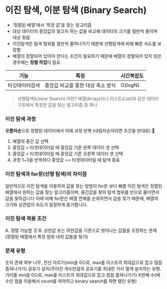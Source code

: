 # 이진 탐색, 이분 탐색 (Binary Search)  
* ‘정렬된 배열’에서 ‘특정 값’을 찾는 알고리즘
* 대상 데이터의 중앙값과 찾고자 하는 값을 비교해 데이터의 크기를 절반씩 줄이며 대상 찾음
* 이진탐색은 탐색 범위를 절반씩 줄여나가기 때문에 선형탐색에 비해 빠른 속도를 보장함
* 배열이 정렬되어 있어야 한다는 조건이 필요하기 때문에 배열이 정렬되어 있지 않은 경우에는 **정렬 작업**이 필요

|기능|특징|시간복잡도 |
|------|---|---|
|타깃데이터검색|중앙값 비교를 통한 대상 축소 방식|O(logN)|


> 선형탐색(Linear Search) 이란?
  배열(Array)이나 리스트(List)와 같은 데이터 구조에서 특정한 값을 찾는 알고리즘 중 하나

### 이진 탐색 과정
**오름차순**으로 정렬된 데이터에서 아래 과정 반복 (내림차순이라면 조건을 반대로)

1. 배열의 중간 값 선택
2. 중앙값 > 타겟데이터일 때 중앙값 기준 왼쪽 데이터 셋 선택
3. 중앙값 < 타겟데이터일 때 중앙값 기준 오른쪽 데이터 셋 선택
4. 과정 1~3을 반복하다 중앙값 == 타겟데이터일 때 탐색 종료

### 이진 탐색과 for문(선형 탐색)의 차이점
일반적으로 이진 탐색을 이용하여 값을 찾는 방법이 for문 보다 빠름
이진 탐색은 정렬된 배열에서 원하는 값을 찾는 알고리즘이며, 중간값을 찾아 탐색 범위를 반으로 줄이면서 값을 찾아갑니다
이에 비해 for문은 배열 전체를 순회하면서 값을 찾기 때문에, 배열의 크기와 상관없이 속도가 일정하게 증가합니다.

### 이진 탐색 적용 조건
A. 정렬 가능할 것
B. 상한값 또는 하한값을 기준으로 벗어나는 값들을 조정하는 문제(정렬된 배열에서 특정 범위 내의 값들을 찾기)

### 문제 유형
숫자 존재 여부
나무, 전선 자르기(min을 0으로, max를 리스트의 최대값으로 잡고 점점 좁혀나가기)
공유기 설치(주어진 개수만큼의 공유기를 최대한 거리 멀게 설치하는 유형. 거리를 min을 0으로, max를 리스트의 최대값으로 잡고 점점 좁혀나가기)
K번째 수(배수인 점을 이용해서 count를 파악하고 binary search를 하면 됐던 유형)

